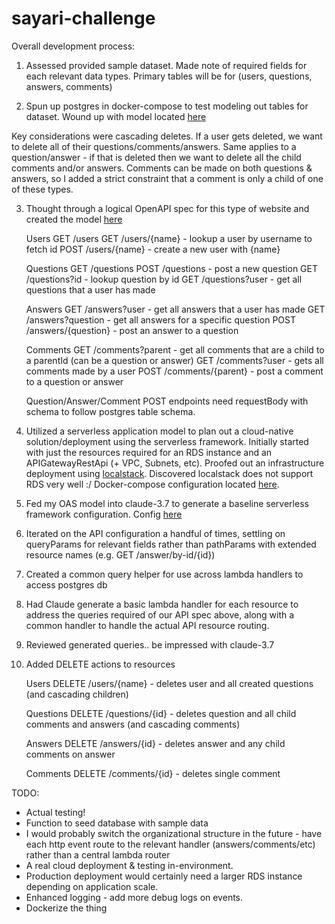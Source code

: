 # sayari-challenge

Overall development process:

1. Assessed provided sample dataset. Made note of required fields for each relevant data types. Primary tables will be for (users, questions, answers, comments)

2. Spun up postgres in docker-compose to test modeling out tables for dataset. Wound up with model located [here](serverless-aws-api/init.sql) 

Key considerations were cascading deletes. If a user gets deleted, we want to delete all of their questions/comments/answers. 
Same applies to a question/answer - if that is deleted then we want to delete all the child comments and/or answers. 
Comments can be made on both questions & answers, so I added a strict constraint that a comment is only a child of one of these types. 

3. Thought through a logical OpenAPI spec for this type of website and created the model [here](serverless-aws-api/stack-overfaux-oas.yml) 

    Users
    GET  /users
    GET  /users/{name} - lookup a user by username to fetch id
    POST /users/{name} - create a new user with {name}

    Questions
    GET  /questions
    POST /questions         - post a new question
    GET  /questions?id     - lookup question by id 
    GET  /questions?user   - get all questions that a user has made

    Answers 
    GET  /answers?user     - get all answers that a user has made
    GET  /answers?question - get all answers for a specific question
    POST /answers/{question} - post an answer to a question

    Comments
    GET  /comments?parent  - get all comments that are a child to a parentId (can be a question or answer)
    GET  /comments?user    - gets all comments made by a user
    POST /comments/{parent}  - post a comment to a question or answer

    Question/Answer/Comment POST endpoints need requestBody with schema to follow postgres table schema. 

4. Utilized a serverless application model to plan out a cloud-native solution/deployment using the serverless framework. Initially started with just the resources required for an RDS instance and an APIGatewayRestApi (+ VPC, Subnets, etc). Proofed out an infrastructure deployment using [localstack](https://www.localstack.cloud/). Discovered localstack does not support RDS very well :/
Docker-compose configuration located [here](serverless-aws-api/docker-compose.yml). 

5. Fed my OAS model into claude-3.7 to generate a baseline serverless framework configuration. 
Config [here](serverless-aws-api/serverless.yml)

6. Iterated on the API configuration a handful of times, settling on queryParams for relevant fields rather than pathParams with extended resource names (e.g. GET /answer/by-id/{id})

7. Created a common query helper for use across lambda handlers to access postgres db

8. Had Claude generate a basic lambda handler for each resource to address the queries required of our API spec above, along with a common handler to handle the actual API resource routing. 

9. Reviewed generated queries.. be impressed with claude-3.7 

10. Added DELETE actions to resources

    Users
    DELETE /users/{name} - deletes user and all created questions (and cascading children)

    Questions
    DELETE /questions/{id} - deletes question and all child comments and answers (and cascading comments)

    Answers
    DELETE /answers/{id} - deletes answer and any child comments on answer

    Comments
    DELETE /comments/{id} - deletes single comment





TODO:
- Actual testing!
- Function to seed database with sample data
- I would probably switch the organizational structure in the future - have each http event route to the relevant handler (answers/comments/etc) rather than a central lambda router
- A real cloud deployment & testing in-environment. 
- Production deployment would certainly need a larger RDS instance depending on application scale.
- Enhanced logging - add more debug logs on events. 
- Dockerize the thing
